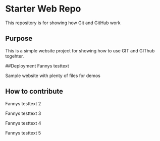 # Starter Web Repo

This repository is for showing how Git and GitHub work

## Purpose
This is a simple website project for showing how to use GIT and GIThub togehter.

##Deployment
Fannys testtext

Sample website with plenty of files for demos
## How to contribute

Fannys testtext 2

Fannys testtext 3

Fannys testtext 4

Fannys testtext 5